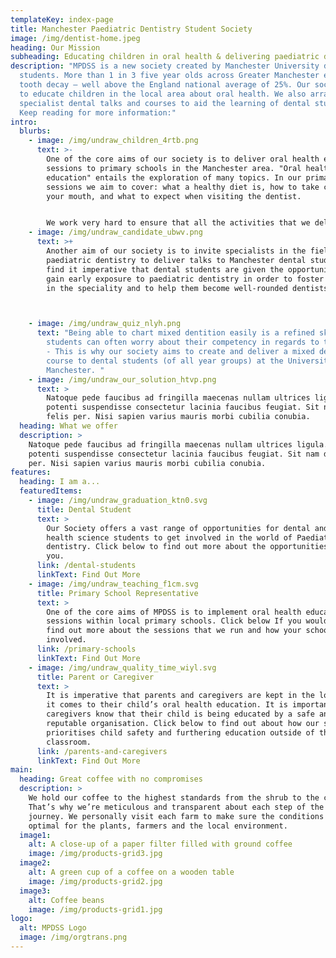 ```yaml
---
templateKey: index-page
title: Manchester Paediatric Dentistry Student Society
image: /img/dentist-home.jpeg
heading: Our Mission
subheading: Educating children in oral health & delivering paediatric dental education
description: "MPDSS is a new society created by Manchester University dental
  students. More than 1 in 3 five year olds across Greater Manchester experience
  tooth decay – well above the England national average of 25%. Our society aims
  to educate children in the local area about oral health. We also arrange
  specialist dental talks and courses to aid the learning of dental students.
  Keep reading for more information:"
intro:
  blurbs:
    - image: /img/undraw_children_4rtb.png
      text: >-
        One of the core aims of our society is to deliver oral health education
        sessions to primary schools in the Manchester area. "Oral health
        education" entails the exploration of many topics. In our primary school
        sessions we aim to cover: what a healthy diet is, how to take care of
        your mouth, and what to expect when visiting the dentist.


        We work very hard to ensure that all the activities that we deliver are age appropriate to the class that we are teaching and we offer the schools to tailor the sessions to suit their pupils. 
    - image: /img/undraw_candidate_ubwv.png
      text: >+
        Another aim of our society is to invite specialists in the field of
        paediatric dentistry to deliver talks to Manchester dental students. We
        find it imperative that dental students are given the opportunity to
        gain early exposure to paediatric dentistry in order to foster interest
        in the speciality and to help them become well-rounded dentists.   



    - image: /img/undraw_quiz_nlyh.png
      text: "Being able to chart mixed dentition easily is a refined skill and dental
        students can often worry about their competency in regards to this task.
        - This is why our society aims to create and deliver a mixed dentition
        course to dental students (of all year groups) at the University of
        Manchester. "
    - image: /img/undraw_our_solution_htvp.png
      text: >
        Natoque pede faucibus ad fringilla maecenas nullam ultrices ligula. Pede
        potenti suspendisse consectetur lacinia faucibus feugiat. Sit nam dui
        felis per. Nisi sapien varius mauris morbi cubilia conubia.
  heading: What we offer
  description: >
    Natoque pede faucibus ad fringilla maecenas nullam ultrices ligula. Pede
    potenti suspendisse consectetur lacinia faucibus feugiat. Sit nam dui felis
    per. Nisi sapien varius mauris morbi cubilia conubia.
features:
  heading: I am a...
  featuredItems:
    - image: /img/undraw_graduation_ktn0.svg
      title: Dental Student
      text: >
        Our Society offers a vast range of opportunities for dental and oral
        health science students to get involved in the world of Paediatric
        dentistry. Click below to find out more about the opportunities open to
        you.
      link: /dental-students
      linkText: Find Out More
    - image: /img/undraw_teaching_f1cm.svg
      title: Primary School Representative
      text: >
        One of the core aims of MPDSS is to implement oral health education
        sessions within local primary schools. Click below If you would like to
        find out more about the sessions that we run and how your school can get
        involved.  
      link: /primary-schools
      linkText: Find Out More
    - image: /img/undraw_quality_time_wiyl.svg
      title: Parent or Caregiver
      text: >
        It is imperative that parents and caregivers are kept in the loop when
        it comes to their child’s oral health education. It is important that
        caregivers know that their child is being educated by a safe and
        reputable organisation. Click below to find out about how our society
        prioritises child safety and furthering education outside of the
        classroom.
      link: /parents-and-caregivers
      linkText: Find Out More
main:
  heading: Great coffee with no compromises
  description: >
    We hold our coffee to the highest standards from the shrub to the cup.
    That’s why we’re meticulous and transparent about each step of the coffee’s
    journey. We personally visit each farm to make sure the conditions are
    optimal for the plants, farmers and the local environment.
  image1:
    alt: A close-up of a paper filter filled with ground coffee
    image: /img/products-grid3.jpg
  image2:
    alt: A green cup of a coffee on a wooden table
    image: /img/products-grid2.jpg
  image3:
    alt: Coffee beans
    image: /img/products-grid1.jpg
logo:
  alt: MPDSS Logo
  image: /img/orgtrans.png
---
```

